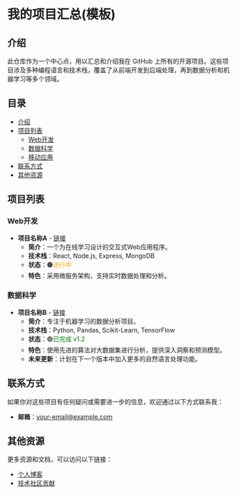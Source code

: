 # 我的项目汇总(模板)

## 介绍

此仓库作为一个中心点，用以汇总和介绍我在 GitHub 上所有的开源项目。这些项目涉及多种编程语言和技术栈，覆盖了从前端开发到后端处理，再到数据分析和机器学习等多个领域。

## 目录

- [介绍](#介绍)
- [项目列表](#项目列表)
  - [Web开发](#web开发)
  - [数据科学](#数据科学)
  - [移动应用](#移动应用)
- [联系方式](#联系方式)
- [其他资源](#其他资源)

## 项目列表

### Web开发

- **项目名称A** - [链接](https://github.com/username/project-a)
  - **简介**：一个为在线学习设计的交互式Web应用程序。
  - **技术栈**：React, Node.js, Express, MongoDB
  - **状态**：🟠<span style="color:orange;">进行中</span>
  - **特色**：采用微服务架构，支持实时数据处理和分析。

### 数据科学

- **项目名称B** - [链接](https://github.com/username/project-b)
  - **简介**：专注于机器学习的数据分析项目。
  - **技术栈**：Python, Pandas, Scikit-Learn, TensorFlow
  - **状态**：🟢<span style="color:green;">已完成 v1.2</span>
  - **特色**：使用先进的算法对大数据集进行分析，提供深入洞察和预测模型。
  - **未来更新**：计划在下一个版本中加入更多的自然语言处理功能。

<!-- ## 如何贡献
非常欢迎感兴趣的开发者对这些项目进行贡献！你可以通过 Fork 和 Pull Request 的方式提出代码修改或功能增强。如果你有好的想法或建议，也请不吝通过 Issue 的形式与我交流。 -->

## 联系方式

如果你对这些项目有任何疑问或需要进一步的信息，欢迎通过以下方式联系我：

- **邮箱**：[your-email@example.com](mailto:your-email@example.com)

## 其他资源

更多资源和文档，可以访问以下链接：

- [个人博客](https://example.com)
- [技术社区贡献](https://techcommunity.example.com)
